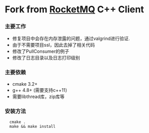 Fork from [RocketMQ](https://github.com/NDPMediaCorp/RocketMQ-Client4CPP) C++ Client
===================

### 主要工作
* 修复项目中会存在内存泄露的问题，通过valgrind进行验证.  
* 由于不需要项目ssl，因此去掉了相关代码  
* 修改了PullConsumer的例子  
* 修改了日志目录以及日志打印级别   

### 主要依赖

* cmake 3.2+
* g++ 4.8+ (需要支持c++11）
* 需要libthread库，zip库等  


### 安装方法

```
  cmake .  
  make && make install
```
